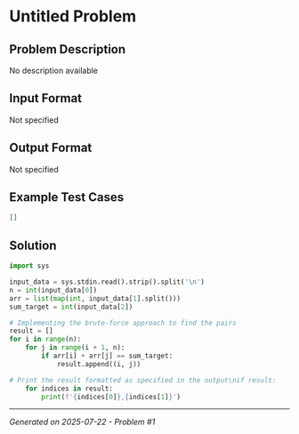 # Untitled Problem

## Problem Description
No description available

## Input Format
Not specified

## Output Format
Not specified

## Example Test Cases
```json
[]
```

## Solution
```python
import sys

input_data = sys.stdin.read().strip().split('\n')
n = int(input_data[0])
arr = list(map(int, input_data[1].split()))
sum_target = int(input_data[2])

# Implementing the brute-force approach to find the pairs
result = []
for i in range(n):
    for j in range(i + 1, n):
        if arr[i] + arr[j] == sum_target:
            result.append((i, j))

# Print the result formatted as specified in the output\nif result:
    for indices in result:
        print(f'{indices[0]},{indices[1]}')
```

---
*Generated on 2025-07-22 - Problem #1*